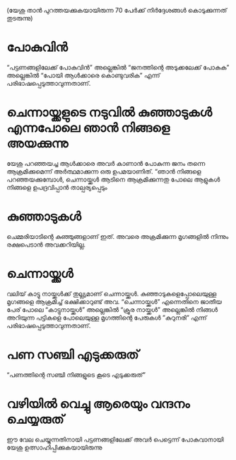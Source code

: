 (യേശു താൻ പുറത്തയക്കുകയായിരുന്ന 70  പേർക്ക് നിർദ്ദേശങ്ങൾ കൊടുക്കുന്നത് തുടരുന്നു)
# പോകുവിൻ
“പട്ടണങ്ങളിലേക്ക് പോകുവിൻ” അല്ലെങ്കിൽ “ജനത്തിന്റെ അടുക്കലേക്ക് പോകുക” അല്ലെങ്കിൽ “പോയി ആൾക്കാരെ കൊണ്ടുവരിക” എന്ന് പരിഭാഷപ്പെടുത്താവുന്നതാണ്.
# ചെന്നായ്ക്കളുടെ നടുവിൽ കുഞ്ഞാടുകൾ എന്നപോലെ ഞാൻ നിങ്ങളെ അയക്കുന്നു
യേശു പറഞ്ഞയച്ച ആൾക്കാരെ അവർ കാണാൻ പോകുന്ന ജനം തന്നെ ആക്രമിക്കുമെന്ന് അർത്ഥമാക്കുന്ന ഒരു ഉപമയാണിത്. “ഞാൻ നിങ്ങളെ പറഞ്ഞയക്കുമ്പോൾ, ചെന്നായ്ക്കൾ ആടിനെ ആക്രമിക്കുന്നതു പോലെ ആളുകൾ നിങ്ങളെ ഉപദ്രവിപ്പാൻ താല്പര്യപ്പെടും
# കുഞ്ഞാടുകൾ
ചെമ്മരിയാടിന്റെ കുഞ്ഞുങ്ങളാണ് ഇത്. അവരെ അക്രമിക്കുന്ന മൃഗങ്ങളിൽ നിന്നും രക്ഷപെടാൻ അവക്കറിയില്ല.
# ചെന്നായ്ക്കൾ
വലിയ് കാട്ടു നായ്ക്കൾക്ക് തുല്ല്യമാണ് ചെന്നായ്ക്കൾ. കുഞ്ഞാടുകളെപ്പോലെയുള്ള മൃഗങ്ങളെ ആക്രമിച്ച് ഭക്ഷിക്കാറുണ്ട് അവ. “ചെന്നായ്ക്കൾ” എന്നെതിനെ ജാതീയ പേര് പോലെ “കാട്ടുനായ്ക്കൾ” അല്ലെങ്കിൽ “ക്രൂര നായ്ക്കൾ” അല്ലെങ്കിൽ നിങ്ങൾ അറിയുന്ന പട്ടികളെ പോലെയുള്ള മൃഗത്തിന്റെ പേരുകൾ ”കുറുനരി” എന്ന് പരിഭാഷപ്പെടുത്താവുന്നതാണ്.
# പണ സഞ്ചി എടുക്കരുത്
“പണത്തിന്റെ സഞ്ചി നിങ്ങളുടെ കൂടെ എടുക്കരുത്”
# വഴിയിൽ വെച്ചു ആരെയും വന്ദനം ചെയ്യരുത്
ഈ വേല ചെയ്യുന്നതിനായി പട്ടണങ്ങളിലേക്ക് അവർ പെട്ടെന്ന് പോകുവാനായി യേശു ഉത്സാഹിപ്പിക്കുകയായിരുന്നു
